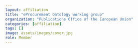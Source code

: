 ```yaml
---
layout: affiliation
title: "eProcurement Ontology working group"
organization: "Publications Office of the European Union"
categories: [affiliation]
tags: []
image: assets/images/cover.jpg
role: Member
---
```

